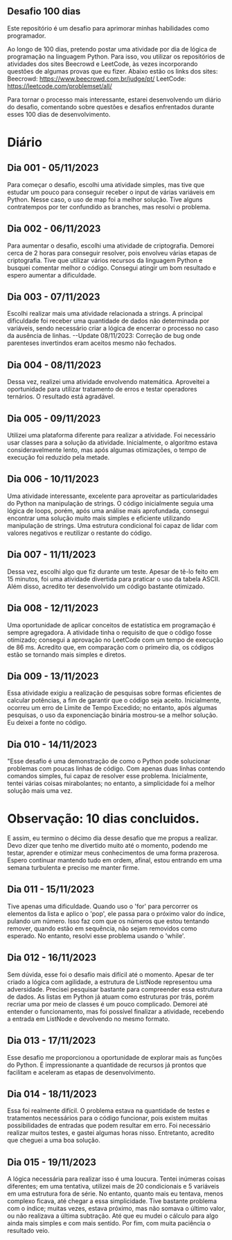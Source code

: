 ## Desafio 100 dias
Este repositório é um desafio para aprimorar minhas habilidades como programador.

Ao longo de 100 dias, pretendo postar uma atividade por dia de lógica de programação na linguagem Python. Para isso, vou utilizar os repositórios de atividades dos sites Beecrowd e LeetCode, às vezes incorporando questões de algumas provas que eu fizer. Abaixo estão os links dos sites:
Beecrowd: https://www.beecrowd.com.br/judge/pt/
LeetCode: https://leetcode.com/problemset/all/

Para tornar o processo mais interessante, estarei desenvolvendo um diário do desafio, comentando sobre questões e desafios enfrentados durante esses 100 dias de desenvolvimento.

# Diário

## Dia 001 - 05/11/2023
Para começar o desafio, escolhi uma atividade simples, mas tive que estudar um pouco para conseguir receber o input de várias variáveis em Python. Nesse caso, o uso de map foi a melhor solução. Tive alguns contratempos por ter confundido as branches, mas resolvi o problema.

## Dia 002 - 06/11/2023
Para aumentar o desafio, escolhi uma atividade de criptografia. Demorei cerca de 2 horas para conseguir resolver, pois envolveu várias etapas de criptografia. Tive que utilizar vários recursos da linguagem Python e busquei comentar melhor o código. Consegui atingir um bom resultado e espero aumentar a dificuldade.

## Dia 003 - 07/11/2023
Escolhi realizar mais uma atividade relacionada a strings. A principal dificuldade foi receber uma quantidade de dados não determinada por variáveis, sendo necessário criar a lógica de encerrar o processo no caso da ausência de linhas.
--Update 08/11/2023: Correção de bug onde parenteses invertindos eram aceitos mesmo não fechados.

## Dia 004 - 08/11/2023
Dessa vez, realizei uma atividade envolvendo matemática. Aproveitei a oportunidade para utilizar tratamento de erros e testar operadores ternários. O resultado está agradável.

## Dia 005 - 09/11/2023
Utilizei uma plataforma diferente para realizar a atividade. Foi necessário usar classes para a solução da atividade. Inicialmente, o algoritmo estava consideravelmente lento, mas após algumas otimizações, o tempo de execução foi reduzido pela metade.

## Dia 006 - 10/11/2023
Uma atividade interessante, excelente para aproveitar as particularidades do Python na manipulação de strings. O código inicialmente seguia uma lógica de loops, porém, após uma análise mais aprofundada, consegui encontrar uma solução muito mais simples e eficiente utilizando manipulação de strings. Uma estrutura condicional foi capaz de lidar com valores negativos e reutilizar o restante do código.

## Dia 007 - 11/11/2023
Dessa vez, escolhi algo que fiz durante um teste. Apesar de tê-lo feito em 15 minutos, foi uma atividade divertida para praticar o uso da tabela ASCII. Além disso, acredito ter desenvolvido um código bastante otimizado.

## Dia 008 - 12/11/2023
Uma oportunidade de aplicar conceitos de estatística em programação é sempre agregadora. A atividade tinha o requisito de que o código fosse otimizado; consegui a aprovação no LeetCode com um tempo de execução de 86 ms. Acredito que, em comparação com o primeiro dia, os códigos estão se tornando mais simples e diretos.

## Dia 009 - 13/11/2023
Essa atividade exigiu a realização de pesquisas sobre formas eficientes de calcular potências, a fim de garantir que o código seja aceito. Inicialmente, ocorreu um erro de Limite de Tempo Excedido; no entanto, após algumas pesquisas, o uso da exponenciação binária mostrou-se a melhor solução. Eu deixei a fonte no código.

## Dia 010 - 14/11/2023
"Esse desafio é uma demonstração de como o Python pode solucionar problemas com poucas linhas de código. Com apenas duas linhas contendo comandos simples, fui capaz de resolver esse problema. Inicialmente, tentei várias coisas mirabolantes; no entanto, a simplicidade foi a melhor solução mais uma vez.

# Observação: 10 dias concluidos.
E assim, eu termino o décimo dia desse desafio que me propus a realizar. Devo dizer que tenho me divertido muito até o momento, podendo me testar, aprender e otimizar meus conhecimentos de uma forma prazerosa. Espero continuar mantendo tudo em ordem, afinal, estou entrando em uma semana turbulenta e preciso me manter firme.

## Dia 011 - 15/11/2023
Tive apenas uma dificuldade. Quando uso o 'for' para percorrer os elementos da lista e aplico o 'pop', ele passa para o próximo valor do índice, pulando um número. Isso faz com que os números que estou tentando remover, quando estão em sequência, não sejam removidos como esperado. No entanto, resolvi esse problema usando o 'while'.

## Dia 012 - 16/11/2023 
Sem dúvida, esse foi o desafio mais difícil até o momento. Apesar de ter criado a lógica com agilidade, a estrutura de ListNode representou uma adversidade. Precisei pesquisar bastante para compreender essa estrutura de dados. As listas em Python já atuam como estruturas por trás, porém recriar uma por meio de classes é um pouco complicado. Demorei até entender o funcionamento, mas foi possível finalizar a atividade, recebendo a entrada em ListNode e devolvendo no mesmo formato.

## Dia 013 - 17/11/2023
Esse desafio me proporcionou a oportunidade de explorar mais as funções do Python. É impressionante a quantidade de recursos já prontos que facilitam e aceleram as etapas de desenvolvimento.

## Dia 014 - 18/11/2023
Essa foi realmente difícil. O problema estava na quantidade de testes e tratamentos necessários para o código funcionar, pois existem muitas possibilidades de entradas que podem resultar em erro. Foi necessário realizar muitos testes, e gastei algumas horas nisso. Entretanto, acredito que cheguei a uma boa solução.

## Dia 015 - 19/11/2023
A lógica necessária para realizar isso é uma loucura. Tentei inúmeras coisas diferentes; em uma tentativa, utilizei mais de 20 condicionais e 5 variáveis em uma estrutura fora de série. No entanto, quanto mais eu tentava, menos complexo ficava, até chegar a essa simplicidade. Tive bastante problema com o índice; muitas vezes, estava próximo, mas não somava o último valor, ou não realizava a última subtração. Até que eu mudei o cálculo para algo ainda mais simples e com mais sentido. Por fim, com muita paciência o resultado veio.
